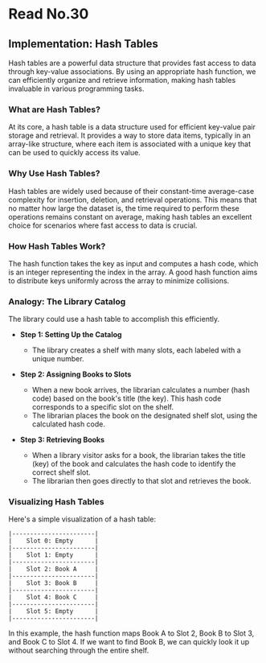 # Read No.30

## Implementation: Hash Tables

Hash tables are a powerful data structure that provides fast access to data through key-value associations. By using an appropriate hash function, we can efficiently organize and retrieve information, making hash tables invaluable in various programming tasks.

### What are Hash Tables?

At its core, a hash table is a data structure used for efficient key-value pair storage and retrieval. It provides a way to store data items, typically in an array-like structure, where each item is associated with a unique key that can be used to quickly access its value.

### Why Use Hash Tables?

Hash tables are widely used because of their constant-time average-case complexity for insertion, deletion, and retrieval operations. This means that no matter how large the dataset is, the time required to perform these operations remains constant on average, making hash tables an excellent choice for scenarios where fast access to data is crucial.

### How Hash Tables Work?

 The hash function takes the key as input and computes a hash code, which is an integer representing the index in the array. A good hash function aims to distribute keys uniformly across the array to minimize collisions.

### Analogy: The Library Catalog

The library could use a hash table to accomplish this efficiently.

- **Step 1: Setting Up the Catalog**
  - The library creates a shelf with many slots, each labeled with a unique number.

- **Step 2: Assigning Books to Slots**
  - When a new book arrives, the librarian calculates a number (hash code) based on the book's title (the key). This hash code corresponds to a specific slot on the shelf.
  - The librarian places the book on the designated shelf slot, using the calculated hash code.

- **Step 3: Retrieving Books**
  - When a library visitor asks for a book, the librarian takes the title (key) of the book and calculates the hash code to identify the correct shelf slot.
  - The librarian then goes directly to that slot and retrieves the book.

### Visualizing Hash Tables

Here's a simple visualization of a hash table:

```
|-----------------------|
|    Slot 0: Empty      |
|-----------------------|
|    Slot 1: Empty      |
|-----------------------|
|    Slot 2: Book A     |
|-----------------------|
|    Slot 3: Book B     |
|-----------------------|
|    Slot 4: Book C     |
|-----------------------|
|    Slot 5: Empty      |
|-----------------------|
```

In this example, the hash function maps Book A to Slot 2, Book B to Slot 3, and Book C to Slot 4. If we want to find Book B, we can quickly look it up without searching through the entire shelf.

